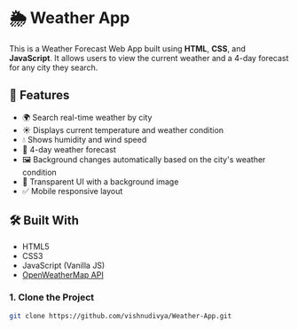 # 🌦️ Weather App

This is a Weather Forecast Web App built using **HTML**, **CSS**, and **JavaScript**. It allows users to view the current weather and a 4-day forecast for any city they search.

## 🔧 Features

- 🌍 Search real-time weather by city
- ☀️ Displays current temperature and weather condition
- 💧 Shows humidity and wind speed
- 📅 4-day weather forecast
- 🖼️ Background changes automatically based on the city's weather condition
- 🧊 Transparent UI with a background image
- ✅ Mobile responsive layout


## 🛠️ Built With

- HTML5  
- CSS3  
- JavaScript (Vanilla JS)  
- [OpenWeatherMap API](https://openweathermap.org/api)

### 1. Clone the Project
```bash
git clone https://github.com/vishnudivya/Weather-App.git